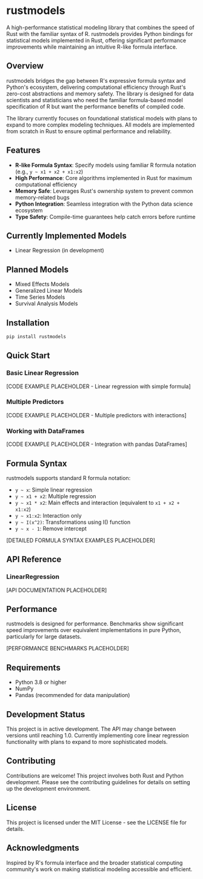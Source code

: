 # rustmodels

A high-performance statistical modeling library that combines the speed of Rust with the familiar syntax of R. rustmodels provides Python bindings for statistical models implemented in Rust, offering significant performance improvements while maintaining an intuitive R-like formula interface.

## Overview

rustmodels bridges the gap between R's expressive formula syntax and Python's ecosystem, delivering computational efficiency through Rust's zero-cost abstractions and memory safety. The library is designed for data scientists and statisticians who need the familiar formula-based model specification of R but want the performance benefits of compiled code.

The library currently focuses on foundational statistical models with plans to expand to more complex modeling techniques. All models are implemented from scratch in Rust to ensure optimal performance and reliability.

## Features

- **R-like Formula Syntax**: Specify models using familiar R formula notation (e.g., `y ~ x1 + x2 + x1:x2`)
- **High Performance**: Core algorithms implemented in Rust for maximum computational efficiency
- **Memory Safe**: Leverages Rust's ownership system to prevent common memory-related bugs
- **Python Integration**: Seamless integration with the Python data science ecosystem
- **Type Safety**: Compile-time guarantees help catch errors before runtime

## Currently Implemented Models

- Linear Regression (in development)

## Planned Models

- Mixed Effects Models
- Generalized Linear Models
- Time Series Models
- Survival Analysis Models

## Installation

```bash
pip install rustmodels
```

## Quick Start

### Basic Linear Regression

[CODE EXAMPLE PLACEHOLDER - Linear regression with simple formula]

### Multiple Predictors

[CODE EXAMPLE PLACEHOLDER - Multiple predictors with interactions]

### Working with DataFrames

[CODE EXAMPLE PLACEHOLDER - Integration with pandas DataFrames]

## Formula Syntax

rustmodels supports standard R formula notation:

- `y ~ x`: Simple linear regression
- `y ~ x1 + x2`: Multiple regression
- `y ~ x1 * x2`: Main effects and interaction (equivalent to `x1 + x2 + x1:x2`)
- `y ~ x1:x2`: Interaction only
- `y ~ I(x^2)`: Transformations using I() function
- `y ~ x - 1`: Remove intercept

[DETAILED FORMULA SYNTAX EXAMPLES PLACEHOLDER]

## API Reference

### LinearRegression

[API DOCUMENTATION PLACEHOLDER]

## Performance

rustmodels is designed for performance. Benchmarks show significant speed improvements over equivalent implementations in pure Python, particularly for large datasets.

[PERFORMANCE BENCHMARKS PLACEHOLDER]

## Requirements

- Python 3.8 or higher
- NumPy
- Pandas (recommended for data manipulation)

## Development Status

This project is in active development. The API may change between versions until reaching 1.0. Currently implementing core linear regression functionality with plans to expand to more sophisticated models.

## Contributing

Contributions are welcome! This project involves both Rust and Python development. Please see the contributing guidelines for details on setting up the development environment.

## License

This project is licensed under the MIT License - see the LICENSE file for details.

## Acknowledgments

Inspired by R's formula interface and the broader statistical computing community's work on making statistical modeling accessible and efficient.